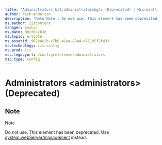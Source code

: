 ```yaml
---
title: "Administrators &lt;administrators&gt; (Deprecated) | Microsoft Docs"
author: rick-anderson
description: "Note Note : Do not use. This element has been deprecated. Use system.webServer/management instead."
ms.author: iiscontent
manager: soshir
ms.date: 09/26/2016
ms.topic: article
ms.assetid: 962e4c2b-e7b6-41ea-87a4-c71195f2f433
ms.technology: iis-config
ms.prod: iis
msc.legacyurl: /configreference/administrators
msc.type: config
---
```

Administrators &lt;administrators&gt; (Deprecated)
====================
<a id="001"></a>
## Note

> [!NOTE]
> Do not use. This element has been deprecated. Use [system.webServer/management](../system.webserver/management/index.md) instead.